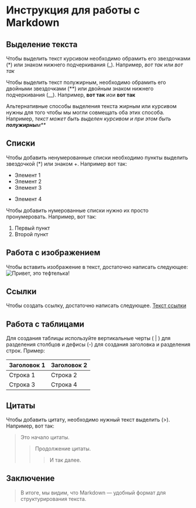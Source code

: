 # Инструкция для работы с Markdown

## Выделение текста

Чтобы выделить текст курсивом необходимо обрамить его звездочками (*) или знаком нижнего подчеркивания (_). Например, *вот так* или _вот так_

Чтобы выделить текст полужирным, необходимо обрамить его двойными звездочками (**) или двойным знаком нижнего подчеркивания (__). Например, **вот так** иои __вот так__

Альтернативные способы выделения текста жирным или курсивом нужны для того чтобы мы могли совмещать оба этих способа. Например,  _текст может быть выделен курсивом и при этом быть **полужирны**м**_

## Списки

Чтобы добавить ненумерованные списки необходимо пункты выделить звездочкой (*) или знаком +. Например вот так:
* Элемент 1
* Элемент 2
* Элемент 3
+ Элемент 4

Чтобы добавить нумерованные списки нужно их просто пронумеровать. Например, вот так:
1. Первый пункт
2. Второй пункт

## Работа с изображением

Чтобы вставить изображение в текст, достаточно написать следующее:
![Привет, это тефтелька!](Cat_images.jpg)

## Ссылки

Чтобы создать ссылку, достаточно написать следующее.
[Текст ссылки](https://stocksnap.io/photo/cat-laying-LPZFCLQN45)

## Работа с таблицами

Для создания таблицы используйте вертикальные черты ( | ) для разделения столбцов и дефисы (-) для создания заголовка и разделения строк. Пример:

| Заголовок 1 | Заголовок 2 |
|-------------|-------------|
| Строка 1    | Строка 2    |
| Строка 3    | Строка 4    |

## Цитаты

Чтобы добавить цитату, необходимо нужный текст выделить (>). Например, вот так:
> Это начало цитаты.
>> Продолжение цитаты.
>>> И так далее.

## Заключение
> В итоге, мы видим, что Markdown — удобный формат для структурирования текста.